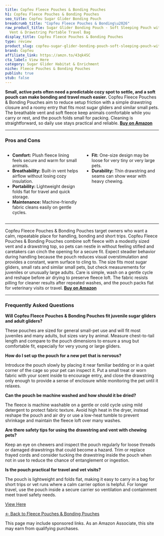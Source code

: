```yaml
---
title: Copfeu Fleece Pouches & Bonding Pouches
h1: Copfeu Fleece Pouches & Bonding Pouches
seo_title: Copfeu Sugar Glider Bonding Pouch
breadcrumb_title: "Copfeu Fleece Pouches & Bonding\u2026"
raw_product_title: Sugar Glider Bonding Pouch - Soft Sleeping Pouch with Breathable
  Vent & Drawstring Portable Travel Bag
display_title: Copfeu Fleece Pouches & Bonding Pouches
type: review
product_slug: copfeu-sugar-glider-bonding-pouch-soft-sleeping-pouch-with-breathable-v-4be0bf46
brand: Copfeu
affiliate_link: https://amzn.to/43qk4SC
cta_label: View Here
category: Sugar Glider Habitat & Enrichment
niche: Fleece Pouches & Bonding Pouches
publish: true
stub: false
---
```


<div id="intro" class="full-width">
  <p><strong>Small, active pets often need a predictable cozy spot to settle, and a soft pouch can make bonding and travel much easier.</strong> Copfeu Fleece Pouches & Bonding Pouches aim to reduce setup friction with a simple drawstring closure and a roomy entry that fits most sugar gliders and similar small pets. The breathable vent and soft fleece keep animals comfortable while you carry or rest, and the pouch folds small for packing. Cleaning is straightforward, so daily use stays practical and reliable. <a href="https://amzn.to/43qk4SC" rel="nofollow sponsored noopener" target="_blank"><strong>Buy on Amazon</strong></a></p>
</div>

<hr />
<h3 id="pros-cons">Pros and Cons</h3>
<div class="pc-grid" style="display:grid;grid-template-columns:1fr 1fr;gap:16px;">
  <ul>
    <li><strong>Comfort:</strong> Plush fleece lining feels secure and warm for small animals.</li>
    <li><strong>Breathability:</strong> Built-in vent helps airflow without losing cozy insulation.</li>
    <li><strong>Portability:</strong> Lightweight design folds flat for travel and quick storage.</li>
    <li><strong>Maintenance:</strong> Machine-friendly fabric cleans easily on gentle cycles.</li>
  </ul>
  <ul>
    <li><strong>Fit:</strong> One-size design may be loose for very tiny or very large pets.</li>
    <li><strong>Durability:</strong> Thin drawstring and seams can show wear with heavy chewing.</li>
  </ul>
</div>
<hr />

<div class="full-width">
  <p>Copfeu Fleece Pouches & Bonding Pouches target owners who want a calm, repeatable place for handling, bonding and short trips. Copfeu Fleece Pouches & Bonding Pouches combine soft fleece with a modestly sized vent and a drawstring top, so pets can nestle in without feeling stifled and caretakers can cinch the opening for a secure fit. Expect steadier behavior during handling because the pouch reduces visual overstimulation and provides a constant, warm surface to cling to. The size fits most sugar gliders, small rats and similar small pets, but check measurements for juveniles or unusually large adults. Care is simple, wash on a gentle cycle and reshape before air drying to preserve fleece loft. The fabric resists pilling for cleaner results after repeated washes, and the pouch packs flat for veterinary visits or travel. <a href="https://amzn.to/43qk4SC" rel="nofollow sponsored noopener" target="_blank"><strong>Buy on Amazon</strong></a></p>
</div>

<hr />
<h3 id="faqs">Frequently Asked Questions</h3>

<p><strong>Will Copfeu Fleece Pouches & Bonding Pouches fit juvenile sugar gliders and adult gliders?</strong></p>
<p>These pouches are sized for general small-pet use and will fit most juveniles and many adults, but sizes vary by animal. Measure chest-to-tail length and compare to the pouch dimensions to ensure a snug but comfortable fit, especially for very young or large gliders.</p>

<p><strong>How do I set up the pouch for a new pet that is nervous?</strong></p>
<p>Introduce the pouch slowly by placing it near familiar bedding or in a quiet corner of the cage so your pet can inspect it. Put a small treat or worn fabric with your scent inside to encourage entry, and close the drawstring only enough to provide a sense of enclosure while monitoring the pet until it relaxes.</p>

<p><strong>Can the pouch be machine washed and how should it be dried?</strong></p>
<p>The fleece is machine washable on a gentle or cold cycle using mild detergent to protect fabric texture. Avoid high heat in the dryer, instead reshape the pouch and air dry or use a low-heat tumble to prevent shrinkage and maintain the fleece loft over many washes.</p>

<p><strong>Are there safety tips for using the drawstring and vent with chewing pets?</strong></p>
<p>Keep an eye on chewers and inspect the pouch regularly for loose threads or damaged drawstrings that could become a hazard. Trim or replace frayed cords and consider tucking the drawstring inside the pouch when not in use to reduce the chance of entanglement or ingestion.</p>

<p><strong>Is the pouch practical for travel and vet visits?</strong></p>
<p>The pouch is lightweight and folds flat, making it easy to carry in a bag for short trips or vet runs where a calm carrier option is helpful. For longer travel, use the pouch inside a secure carrier so ventilation and containment meet travel safety needs.</p>
<p><a class="btn" href="https://amzn.to/43qk4SC" target="_blank" rel="nofollow sponsored noopener">View Here</a></p>
<p><a href="/roundups/sugar-glider-habitat-enrichment/fleece-pouches-bonding-pouches/">← Back to Fleece Pouches & Bonding Pouches</a></p>
<aside class="disclosure">This page may include sponsored links. As an Amazon Associate, this site may earn from qualifying purchases.</aside>
